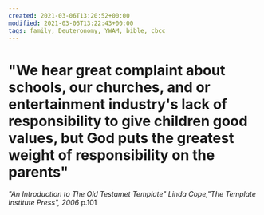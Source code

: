 ```yaml
---
created: 2021-03-06T13:20:52+00:00
modified: 2021-03-06T13:22:43+00:00
tags: family, Deuteronomy, YWAM, bible, cbcc
---
```


# "We hear great complaint about schools, our churches, and or entertainment industry's lack of responsibility to give children good values, but God puts the greatest weight of responsibility on the parents"

_"An Introduction to The Old Testamet Template" Linda Cope,"The Template Institute Press", 2006_  p.101